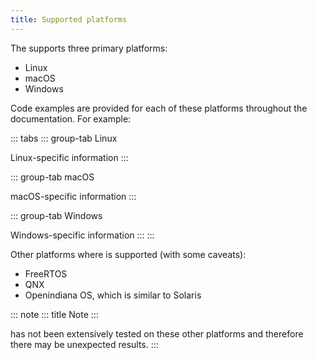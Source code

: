 ```yaml
---
title: Supported platforms
---
```


The supports three primary platforms:

- Linux
- macOS
- Windows

Code examples are provided for each of these platforms throughout the documentation. For example:

::: tabs
::: group-tab
Linux

Linux-specific information
:::

::: group-tab
macOS

macOS-specific information
:::

::: group-tab
Windows

Windows-specific information
:::
:::

Other platforms where is supported (with some caveats):

- FreeRTOS
- QNX
- Openindiana OS, which is similar to Solaris

::: note
::: title
Note
:::

has not been extensively tested on these other platforms and therefore there may be unexpected results.
:::
